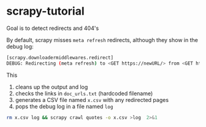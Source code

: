 # scrapy-tutorial

Goal is to detect redirects and 404's 

By default, scrapy misses `meta refresh` redirects, although they show in the debug log:

```bash
[scrapy.downloadermiddlewares.redirect]
DEBUG: Redirecting (meta refresh) to <GET https://newURL/> from <GET https://oldURL>
```

This
1. cleans up the output and log
2. checks the links in `doc_urls.txt` (hardcoded filename)
3. generates a CSV file named `x.csv` with any redirected pages
4. pops the debug log in a file named `log`

```bash
rm x.csv log && scrapy crawl quotes -o x.csv >log  2>&1
```
